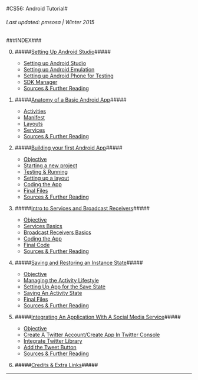 #CS56: Android Tutorial#
<h6>Last updated: pmsosa | Winter 2015</h6>
###INDEX###

0. #####[Setting Up Android Studio](0_Installing_Software/0_Installing_Software.md)#####
	- [Setting up Android Studio](0_Installing_Software/0_Installing_Software.md#0_androidStudio)
	- [Setting up Android Emulation](0_Installing_Software/0_Installing_Software.md#0_emulator)
	- [Setting up Android Phone for Testing](0_Installing_Software/0_Installing_Software.md#0_phone)
	- [SDK Manager](0_Installing_Software/0_Installing_Software.md#0_sdkManager)
	- [Sources & Further Reading](0_Installing_Software/0_Installing_Software.md#0_sources)

1. #####[Anatomy of a Basic Android App](1_Basic_Anatomy_of_an_Activity/1_Basic_Anatomy_of_an_Activity.md)#####
	- [Activities](1_Basic_Anatomy_of_an_Activity/1_Basic_Anatomy_of_an_Activity.md#1_activities)
	- [Manifest](1_Basic_Anatomy_of_an_Activity/1_Basic_Anatomy_of_an_Activity.md#1_manifest)
	- [Layouts](1_Basic_Anatomy_of_an_Activity/1_Basic_Anatomy_of_an_Activity.md#1_layouts)
	- [Services](1_Basic_Anatomy_of_an_Activity/1_Basic_Anatomy_of_an_Activity.md#1_services)
	- [Sources & Further Reading](1_Basic_Anatomy_of_an_Activity/1_Basic_Anatomy_of_an_Activity.md#1_sources)

2. #####[Building your first Android App](2_Building_your_first_Android_App/2_Building_your_first_Android_App.md)#####
	- [Objective](2_Building_your_first_Android_App/2_Building_your_first_Android_App.md#2_objective)
	- [Starting a new project](2_Building_your_first_Android_App/2_Building_your_first_Android_App.md#2_starting)
	- [Testing & Running](2_Building_your_first_Android_App/2_Building_your_first_Android_App.md#2_testing)
	- [Setting up a layout](2_Building_your_first_Android_App/2_Building_your_first_Android_App.md#2_layout)
	- [Coding the App](2_Building_your_first_Android_App/2_Building_your_first_Android_App.md#2_programming)
	- [Final Files](2_Building_your_first_Android_App/2_Building_your_first_Android_App.md#2_files)
	- [Sources & Further Reading](2_Building_your_first_Android_App/2_Building_your_first_Android_App.md#2_sources)


3. #####[Intro to Services and Broadcast Receivers](3_Intro_to_Services/3_Intro_to_Services.md)#####
	- [Objective](3_Intro_to_Services/3_Intro_to_Services.md#3_objective)
	- [Services Basics](3_Intro_to_Services/3_Intro_to_Services.md#3_basics)
	- [Broadcast Receivers Basics](3_Intro_to_Services/3_Intro_to_Services.md#3_broadcast)
	- [Coding the App](3_Intro_to_Services/3_Intro_to_Services.md#3_coding)
	- [Final Code](3_Intro_to_Services/3_Intro_to_Services.md#3_files)
	- [Sources & Further Reading](3_Intro_to_Services/3_Intro_to_Services.md#3_sources)

4. #####[Saving and Restoring an Instance State](4_Saving_and_Restoring_an_Instance_State/4_Saving_and_Restoring_an_Instance_State.md)#####
	- [Objective](4_Saving_and_Restoring_an_Instance_State/4_Saving_and_Restoring_an_Instance_State.md#2_objective)
	- [Managing the Activity Lifestyle](4_Saving_and_Restoring_an_Instance_State/4_Saving_and_Restoring_an_Instance_State.md#2_starting)
	- [Setting Up App for the Save State](4_Saving_and_Restoring_an_Instance_State/4_Saving_and_Restoring_an_Instance_State.md#2_usingAs)
	- [Saving An Activity State](4_Saving_and_Restoring_an_Instance_State/4_Saving_and_Restoring_an_Instance_State.md#2_testing)
	- [Final Files](4_Saving_and_Restoring_an_Instance_State/4_Saving_and_Restoring_an_Instance_State.md#2_files)
	- [Sources & Further Reading](4_Saving_and_Restoring_an_Instance_State/4_Saving_and_Restoring_an_Instance_State.md#2_sources)

5. #####[Integrating An Application With A Social Media Service](5_Integrating_An_App_With_A_Social_Media_Service/5_Integrating_An_App_With_A_Social_Media_Service.md)#####
	- [Objective](5_Integrating_An_App_With_A_Social_Media_Service/5_Integrating_An_App_With_A_Social_Media_Service.md#2_objective)
	- [Create A Twitter Account/Create App In Twitter Console](5_Integrating_An_App_With_A_Social_Media_Service/5_Integrating_An_App_With_A_Social_Media_Service.md#2_starting)
	- [Integrate Twitter Library](5_Integrating_An_App_With_A_Social_Media_Service/5_Integrating_An_App_With_A_Social_Media_Service.md#2_usingAS)
	- [Add the Tweet Button](5_Integrating_An_App_With_A_Social_Media_Service/5_Integrating_An_App_With_A_Social_Media_Service.md#2_testing)
	- [Sources & Further Reading](5_Integrating_An_App_With_A_Social_Media_Service/5_Integrating_An_App_With_A_Social_Media_Service.md#2_sources)

7. #####[Credits & Extra Links](7_links/7_links.md)#####


<!--5. [<h5>Extra: Coding Games</h5>](todo)-->

<!--6. [<h5>Extra: Maps and Location</h5>](todo)-->






-------------------------


<!--pmsosa CS56 Winter 2015-->
